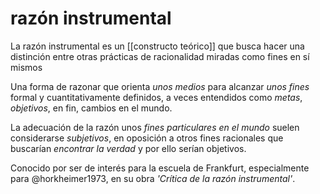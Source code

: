 # razón instrumental
La razón instrumental es un [[constructo teórico]] que busca hacer una distinción entre otras prácticas de racionalidad miradas como fines en sí mismos

Una forma de razonar que orienta *unos medios* para alcanzar *unos fines* formal y cuantitativamente definidos, a veces entendidos como *metas*, *objetivos*, en fin, cambios en el mundo.

La adecuación de la razón unos *fines particulares en el mundo* suelen considerarse *subjetivos*, en oposición a otros fines racionales que buscarían *encontrar la verdad* y por ello serían objetivos.

Conocido por ser de interés para la escuela de Frankfurt, especialmente para @horkheimer1973, en su obra *'Crítica de la razón instrumental'*.


